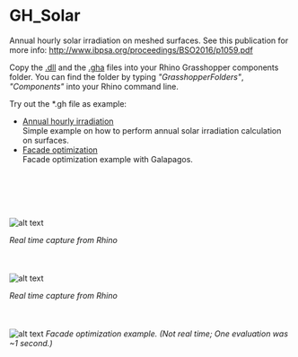# GH_Solar
Annual hourly solar irradiation on meshed surfaces.
See this publication for more info: http://www.ibpsa.org/proceedings/BSO2016/p1059.pdf 

Copy the [.dll](https://github.com/christophwaibel/GH_Solar/blob/master/GrasshopperEnergyTools.dll) and the [.gha](https://github.com/christophwaibel/GH_Solar/blob/master/GrasshopperEnergyTools.gha) files into your Rhino Grasshopper components folder. You can find the folder by typing _"GrasshopperFolders"_, _"Components"_ into your Rhino command line.

Try out the *.gh file as example:
* [Annual hourly irradiation](https://github.com/christophwaibel/GH_Solar/blob/master/160908_Tutorial02_SolarTool.gh) <br>
Simple example on how to perform annual solar irradiation calculation on surfaces. 
* [Facade optimization](https://github.com/christophwaibel/GH_Solar/blob/master/170324_solaroptimizationexample_04.gh) <br>
Facade optimization example with Galapagos.

<br><br>
<br><br>

![alt text](https://github.com/christophwaibel/GH_Solar/blob/master/rhino.gif "Image from Rhino")

*Real time capture from Rhino*
<br><br>
<br><br>
![alt text](https://github.com/christophwaibel/GH_Solar/blob/master/solar.gif "Image from Rhino")

*Real time capture from Rhino*
<br><br>
<br><br>
![alt text](https://github.com/christophwaibel/GH_Solar/blob/master/solaroptimization_04a.gif "Optimization example")
*Facade optimization example. (Not real time; One evaluation was ~1 second.)*
